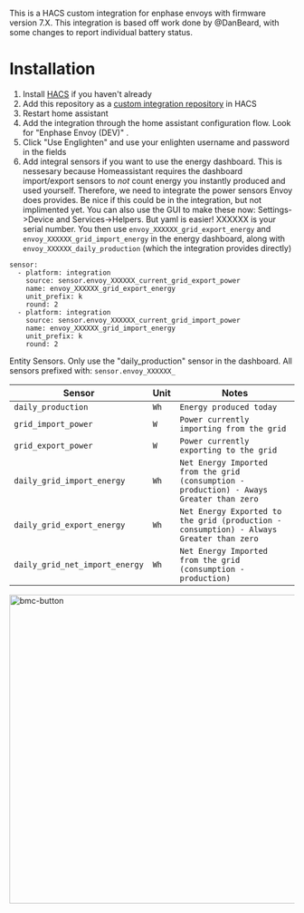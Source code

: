 This is a HACS custom integration for enphase envoys with firmware version 7.X. This integration is based off work done by @DanBeard, with some changes to report individual battery status.

# Installation

1. Install [HACS](https://hacs.xyz/) if you haven't already
2. Add this repository as a [custom integration repository](https://hacs.xyz/docs/faq/custom_repositories) in HACS
4. Restart home assistant
5. Add the integration through the home assistant configuration flow. Look for "Enphase Envoy (DEV)" .
6. Click "Use Englighten" and use your enlighten username and password in the fields
6. Add integral sensors if you want to use the energy dashboard. This is nessesary because Homeassistant requires the dashboard import/export sensors to *not* count energy you instantly produced and used yourself. Therefore, we need to integrate the power sensors Envoy does provides. Be nice if this could be in the integration, but not implimented yet. You can also use the GUI to make these now: Settings->Device and Services->Helpers. But yaml is easier! XXXXXX is your serial number. You then use `envoy_XXXXXX_grid_export_energy` and `envoy_XXXXXX_grid_import_energy` in the energy dashboard, along with `envoy_XXXXXX_daily_production` (which the integration provides directly)
```
sensor:
  - platform: integration
    source: sensor.envoy_XXXXXX_current_grid_export_power
    name: envoy_XXXXXX_grid_export_energy
    unit_prefix: k
    round: 2
  - platform: integration
    source: sensor.envoy_XXXXXX_current_grid_import_power
    name: envoy_XXXXXX_grid_import_energy
    unit_prefix: k
    round: 2
```

Entity Sensors. Only use the "daily_production" sensor in the dashboard. All sensors prefixed with: `sensor.envoy_XXXXXX_`

| Sensor | Unit | Notes |
| - | - | - |
| `daily_production` | `Wh` | `Energy produced today` |
| `grid_import_power` | `W` | `Power currently importing from the grid` |
| `grid_export_power` | `W` | `Power currently exporting to the grid` |
| `daily_grid_import_energy` | `Wh` | `Net Energy Imported from the grid (consumption - production) - Aways Greater than zero` |
| `daily_grid_export_energy` | `Wh` | `Net Energy Exported to the grid (production - consumption) - Always Greater than zero` |
| `daily_grid_net_import_energy` | `Wh` | `Net Energy Imported from the grid (consumption - production)` |


[<img width="545" alt="bmc-button" src="https://user-images.githubusercontent.com/1570176/180045360-d3f479c5-ad84-4483-b2b0-83820b1a8c63.png">](https://buymeacoffee.com/briancmpblL)
